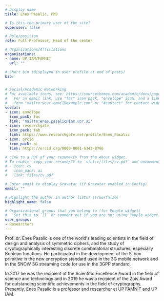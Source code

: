 ```yaml
---
# Display name
title: Enes Pasalic, PhD

# Is this the primary user of the site?
superuser: false

# Role/position
role: Full Professor, Head of the center

# Organizations/Affiliations
organizations:
- name: UP IAM/FAMNIT
  url: ""

# Short bio (displayed in user profile at end of posts)
bio: 


# Social/Academic Networking
# For available icons, see: https://sourcethemes.com/academic/docs/page-builder/#icons
#   For an email link, use "fas" icon pack, "envelope" icon, and a link in the
#   form "mailto:your-email@example.com" or "#contact" for contact widget.
social:
- icon: envelope
  icon_pack: fas
  link: 'mailto:enes.pasalic@iam.upr.si'
- icon: researchgate
  icon_pack: fab
  link: https://www.researchgate.net/profile/Enes_Pasalic
- icon: orcid
  icon_pack: ai
  link: https://orcid.org/0000-0001-6343-8796

# Link to a PDF of your resume/CV from the About widget.
# To enable, copy your resume/CV to `static/files/cv.pdf` and uncomment the lines below.
# - icon: cv
#   icon_pack: ai
#   link: files/cv.pdf

# Enter email to display Gravatar (if Gravatar enabled in Config)
email: ""

# Highlight the author in author lists? (true/false)
highlight_name: false

# Organizational groups that you belong to (for People widget)
#   Set this to `[]` or comment out if you are not using People widget.
user_groups:
- Researchers
---
```


Prof. dr. Enes Pasalic  is one of the world's leading scientists in the field of design and analysis of symmetric ciphers, and the study of cryptographically interesting discrete combinatorial structures, especially Boolean functions. He participated in the development of the S-box primitive in the new encryption standard used in the 3G mobile network and in the SNOW 3G streaming code for use in the 3GPP standard.  

In 2017 he was the recipient of the  Scientific Excellence Award in the field of science and technology and in 2019 he was a recipient of the Zois Award  for outstanding scientific achievements in the field of cryptography. Presently, Enes Pasalic is a professor and researcher at UP FAMNIT and UP IAM.
